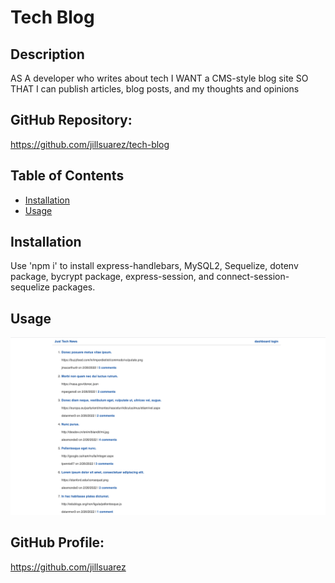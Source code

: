 # Tech Blog
  
  ## Description
  AS A developer who writes about tech
I WANT a CMS-style blog site
SO THAT I can publish articles, blog posts, and my thoughts and opinions

  ## GitHub Repository:

  https://github.com/jillsuarez/tech-blog
  ## Table of Contents
  * [Installation](#installation)
  * [Usage](#usage)
 
  ## Installation
  Use 'npm i' to install express-handlebars, MySQL2, Sequelize, dotenv package, bycrypt package, express-session, and connect-session-sequelize packages.
  ## Usage

![Alt text](/public/images/tech-blog-ss.png)
  
  ## GitHub Profile:
  
  https://github.com/jillsuarez

